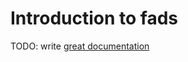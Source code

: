 # Introduction to fads

TODO: write [great documentation](http://jacobian.org/writing/what-to-write/)
